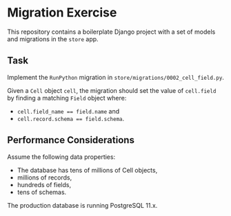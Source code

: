# Migration Exercise

This repository contains a boilerplate Django project with a set of models
and migrations in the `store` app.

## Task

Implement the `RunPython` migration in `store/migrations/0002_cell_field.py`.

Given a `Cell` object `cell`, the migration should set the value of
`cell.field` by finding a matching `Field` object where:

- `cell.field_name == field.name` and
- `cell.record.schema == field.schema`.

## Performance Considerations

Assume the following data properties:

- The database has tens of millions of Cell objects,
- millions of records,
- hundreds of fields,
- tens of schemas.

The production database is running PostgreSQL 11.x.
